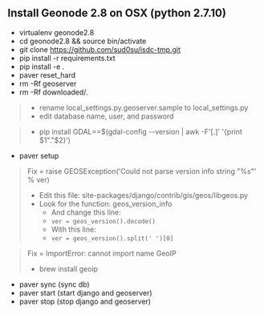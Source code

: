 ## Install Geonode 2.8 on OSX (python 2.7.10)

- virtualenv geonode2.8
- cd geonode2.8 && source bin/activate
- git clone https://github.com/sud0su/isdc-tmp.git
- pip install -r requirements.txt
- pip install -e .
- paver reset_hard
- rm -Rf geoserver
- rm -Rf downloaded/*.*
>- rename local_settings.py.geoserver.sample to local_settings.py
>- edit database name, user, and password
  
>- pip install GDAL==$(gdal-config --version | awk -F'[.]' '{print $1"."$2}’)
- paver setup
  
> Fix = raise GEOSException('Could not parse version info string "%s"' % ver)
>- Edit this file: site-packages/django/contrib/gis/geos/libgeos.py 
>- Look for the function: geos_version_info  
>    - And change this line:
>    - `ver = geos_version().decode()`
>    - With this line:
>    - `ver = geos_version().split(' ')[0]`
  
>Fix = ImportError: cannot import name GeoIP
> - brew install geoip

- paver sync (sync db)
- paver start (start django and geoserver)
- paver stop (stop django and geoserver)